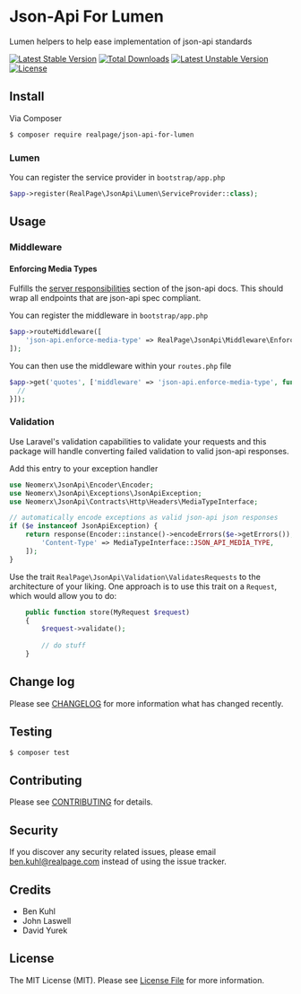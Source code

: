 # Json-Api For Lumen
Lumen helpers to help ease implementation of json-api standards

[![Latest Stable Version](https://poser.pugx.org/realpage/json-api-for-lumen/v/stable)](https://packagist.org/packages/realpage/json-api-for-lumen) [![Total Downloads](https://poser.pugx.org/realpage/json-api-for-lumen/downloads)](https://packagist.org/packages/realpage/json-api-for-lumen) [![Latest Unstable Version](https://poser.pugx.org/realpage/json-api-for-lumen/v/unstable)](https://packagist.org/packages/realpage/json-api-for-lumen) [![License](https://poser.pugx.org/realpage/json-api-for-lumen/license)](https://packagist.org/packages/realpage/json-api-for-lumen)

## Install
Via Composer
``` bash
$ composer require realpage/json-api-for-lumen
```

### Lumen
You can register the service provider in `bootstrap/app.php`
``` php
$app->register(RealPage\JsonApi\Lumen\ServiceProvider::class);
```

## Usage

### Middleware

#### Enforcing Media Types

Fulfills the [server responsibilities](http://jsonapi.org/format/#content-negotiation) section of the json-api docs.  This should wrap all endpoints that are json-api spec compliant.

You can register the middleware in `bootstrap/app.php`
``` php
$app->routeMiddleware([
    'json-api.enforce-media-type' => RealPage\JsonApi\Middleware\EnforceMediaType::class,
]);
```

You can then use the middleware within your `routes.php` file
``` php
$app->get('quotes', ['middleware' => 'json-api.enforce-media-type', function () {
  //
}]);
```

### Validation

Use Laravel's validation capabilities to validate your requests and this package will handle converting failed validation to valid json-api responses.  

Add this entry to your exception handler

```php
use Neomerx\JsonApi\Encoder\Encoder;
use Neomerx\JsonApi\Exceptions\JsonApiException;
use Neomerx\JsonApi\Contracts\Http\Headers\MediaTypeInterface;

// automatically encode exceptions as valid json-api json responses
if ($e instanceof JsonApiException) {
    return response(Encoder::instance()->encodeErrors($e->getErrors()), $e->getHttpCode(), [
        'Content-Type' => MediaTypeInterface::JSON_API_MEDIA_TYPE,
    ]);
}
```

Use the trait `RealPage\JsonApi\Validation\ValidatesRequests` to the architecture of your liking.  One approach is to use this trait on a `Request`, which would allow you to do:

```php
    public function store(MyRequest $request)
    {
        $request->validate();
        
        // do stuff
    }
```

## Change log
Please see [CHANGELOG](CHANGELOG.md) for more information what has changed recently.

## Testing
``` bash
$ composer test
```

## Contributing
Please see [CONTRIBUTING](CONTRIBUTING.md) for details.

## Security
If you discover any security related issues, please email [ben.kuhl@realpage.com](mailto:ben.kuhl@realpage.com) instead of using the issue tracker.

## Credits
- Ben Kuhl
- John Laswell
- David Yurek

## License
The MIT License (MIT). Please see [License File](LICENSE.md) for more information.
